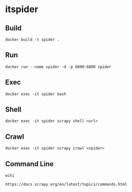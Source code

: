 # itspider

## Build

```
docker build -t spider .
```

## Run

```
docker run --name spider -d -p 6800:6800 spider
```

## Exec

```
docker exec -it spider bash
```

## Shell

```
docker exec -it spider scrapy shell <url>
```

## Crawl

```
docker exec -it spider scrapy crawl <spider>
```

## Command Line

```
wiki

https://docs.scrapy.org/en/latest/topics/commands.html
```